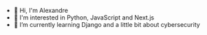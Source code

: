 - 👋 Hi, I'm Alexandre
- 👀 I'm interested in Python, JavaScript and Next.js
- 🌱 I’m currently learning Django and a little bit about cybersecurity


